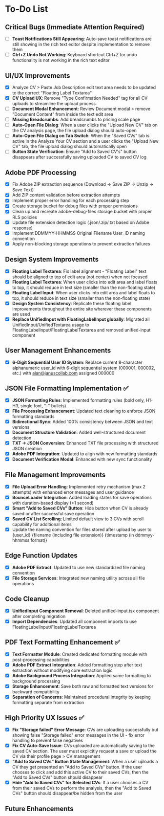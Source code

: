 # To-Do List

## Critical Bugs (Immediate Attention Required)
- [ ] **Toast Notifications Still Appearing**: Auto-save toast notifications are still showing in the rich text editor despite implementation to remove them
- [ ] **Ctrl+Z Undo Not Working**: Keyboard shortcut Ctrl+Z for undo functionality is not working in the rich text editor

## UI/UX Improvements
- [x] Analyze CV > Paste Job Description edit text area needs to be updated to the correct "Floating Label Textarea"
- [x] **CV Upload UX**: Remove "Type Confirmation Needed" tag for all CV uploads to streamline the upload process
- [ ] **Document Modal Enhancement**: Review Document modal > remove "Document Content" from inside the text edit area
- [ ] **Missing Breadcrumbs**: Add breadcrumbs to pricing scale page
- [ ] **Auto-Open File Dialog**: When a user clicks the "Upload New CV" tab on the CV analysis page, the file upload dialog should auto-open
- [ ] **Auto-Open File Dialog on Tab Switch**: When the "Saved CVs" tab is active in the Analyze Your CV section and a user clicks the "Upload New CV" tab, the file upload dialog should automatically open
- [ ] **Button State Verification**: Ensure "Add to Saved CV's" button disappears after successfully saving uploaded CV to saved CV log

## Adobe PDF Processing
- [x] Fix Adobe ZIP extraction sequence (Download → Save ZIP → Unzip → Save Text)
- [x] Add ZIP content validation before extraction attempts  
- [x] Implement proper error handling for each processing step
- [x] Create storage bucket for debug files with proper permissions
- [x] Clean up and recreate adobe-debug-files storage bucket with proper RLS policies
- [x] Update file extension detection logic (.json/.zip/.txt based on Adobe response)
- [x] Implement DDMMYY-HHMMSS Original Filename User_ID naming convention
- [x] Apply non-blocking storage operations to prevent extraction failures

## Design System Improvements
- [x] **Floating Label Textarea**: Fix label alignment - "Floating Label" text should be aligned to top of edit area (not center) when not focused
- [x] **Floating Label Textarea**: When user clicks into edit area and label floats to top, it should reduce in text size (smaller than the non-floating state)
- [x] **Floating Label Input**: When user clicks into edit area and label floats to top, it should reduce in text size (smaller than the non-floating state)
- [x] **Design System Consistency**: Replicate these floating label improvements throughout the entire site wherever these components are used
- [x] **Replace UnifiedInput with FloatingLabelInput globally**: Migrated all UnifiedInput/UnifiedTextarea usage to FloatingLabelInput/FloatingLabelTextarea and removed unified-input component

## User Management Enhancements
- [x] **6-Digit Sequential User ID System**: Replace current 8-character alphanumeric user_id with 6-digit sequential system (000001, 000002, etc.) with alan@januscollab.com assigned 000000

## JSON File Formatting Implementation ✅
- [x] **JSON Formatting Rules**: Implemented formatting rules (bold only, H1-H3, single font, "-" bullets)
- [x] **File Processing Enhancement**: Updated text cleaning to enforce JSON formatting standards
- [x] **Bidirectional Sync**: Added 100% consistency between JSON and text versions
- [x] **Document Structure Validation**: Added well-structured document detection
- [x] **TXT → JSON Conversion**: Enhanced TXT file processing with structured JSON creation
- [x] **Adobe PDF Integration**: Updated to align with new formatting standards
- [x] **Document Verification Modal**: Enhanced with new sync functionality

## File Management Improvements
- [x] **File Upload Error Handling**: Implemented retry mechanism (max 2 attempts) with enhanced error messages and user guidance
- [x] **BounceLoader Integration**: Added loading states for save operations with duration-based display (>1 second)
- [x] **Smart "Add to Saved CVs" Button**: Hide button when CV is already saved or after successful save operation
- [x] **Saved CV List Scrolling**: Limited default view to 3 CVs with scroll capability for additional items
- [x] Update the naming convention for files stored after upload by user to {user_id} {filename (including file extension)} {timestamp (in ddmmyy-hhmmss format)}

## Edge Function Updates
- [x] **Adobe PDF Extract**: Updated to use new standardized file naming convention
- [x] **File Storage Services**: Integrated new naming utility across all file operations

## Code Cleanup
- [x] **UnifiedInput Component Removal**: Deleted unified-input.tsx component after completing migration
- [x] **Import Dependencies**: Updated all component imports to use FloatingLabelInput/FloatingLabelTextarea

## PDF Text Formatting Enhancement ✅
- [x] **Text Formatter Module**: Created dedicated formatting module with post-processing capabilities
- [x] **Adobe PDF Extract Integration**: Added formatting step after text extraction without modifying core extraction logic
- [x] **Adobe Background Process Integration**: Applied same formatting to background processing
- [x] **Storage Enhancement**: Save both raw and formatted text versions for backward compatibility
- [x] **Separation of Concerns**: Maintained procedural integrity by keeping formatting separate from extraction

## High Priority UX Issues ✅
- [x] **Fix "Storage failed" Error Message**: CVs are uploading successfully but showing false "Storage failed" error messages in the UI - fix error handling to prevent false negatives
- [x] **Fix CV Auto-Save Issue**: CVs uploaded are automatically saving to the saved CV section. The user must explicitly request a save or upload the CV via their profile page > CV management
- [x] **"Add to Saved CVs" Button State Management**: When a user uploads a CV they get presented an "Add to Saved CVs" button. If the user chooses to click and add this active CV to their saved CVs, then the "Add to Saved CVs" button should disappear
- [x] **Hide "Add to Saved CVs" for Selected CVs**: If a user chooses a CV from their saved CVs to perform the analysis, then the "Add to Saved CVs" button should disappear/be hidden from the user

## Future Enhancements
